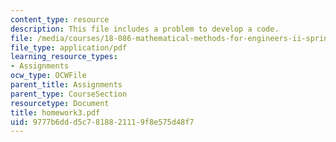 ```yaml
---
content_type: resource
description: This file includes a problem to develop a code.
file: /media/courses/18-086-mathematical-methods-for-engineers-ii-spring-2006/9777b6ddd5c7818821119f8e575d48f7_homework3.pdf
file_type: application/pdf
learning_resource_types:
- Assignments
ocw_type: OCWFile
parent_title: Assignments
parent_type: CourseSection
resourcetype: Document
title: homework3.pdf
uid: 9777b6dd-d5c7-8188-2111-9f8e575d48f7
---
```

